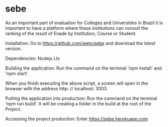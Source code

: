 # sebe

As an important part of evaluation for Colleges and Universities in Brazil it is important to have a platform where these institutions can consult the ranking of the result of Enade by Institution, Course or Student.

Installation:
Go to https://github.com/weto/sebe and download the latest version.

Dependencies:
Nodejs Lts

Building the application:
Run the command on the terminal 'npm install' and 'npm start'.

When you finish executing the above script, a screen will open in the browser with the address http: // localhost: 3003.

Putting the application into production:
Run the command on the terminal 'npm run build'.
It will be creating a folder in the build at the root of the Project.

Accessing the project production:
Enter https://sebe.herokuapp.com

